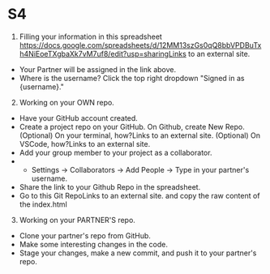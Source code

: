 # S4
1. Filling your information in this spreadsheet https://docs.google.com/spreadsheets/d/12MM13szGs0qQ8bbVPDBuTxh4NiEoeTXgbaXk7vM7uf8/edit?usp=sharingLinks to an external site. 
- Your Partner will be assigned in the link above.
- Where is the username? Click the top right dropdown "Signed in as {username}."
2. Working on your OWN repo.
- Have your GitHub account created.
- Create a project repo on your GitHub. 
On Github, create New Repo.
(Optional) On your terminal, how?Links to an external site.
(Optional) On VSCode, how?Links to an external site.
- Add your group member to your project as a collaborator. 
- - Settings -> Collaborators -> Add People -> Type in your partner's username.
- Share the link to your Github Repo in the spreadsheet. 
- Go to this Git RepoLinks to an external site. and copy the raw content of the index.html
3. Working on your PARTNER'S repo.
- Clone your partner's repo from GitHub. 
- Make some interesting changes in the code. 
- Stage your changes, make a new commit, and push it to your partner's repo. 